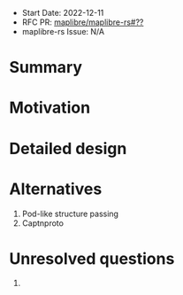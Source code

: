 - Start Date: 2022-12-11
- RFC PR: [maplibre/maplibre-rs#??](https://github.com/maplibre/maplibre-rs/pull/??)
- maplibre-rs Issue: N/A

# Summary


# Motivation


# Detailed design


# Alternatives

1. Pod-like structure passing
2. Captnproto


# Unresolved questions

1. 

